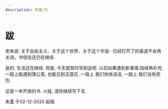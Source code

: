 ```yaml
---
description: 朱蓬/文
---
```


# 跋

老朱说: 关于自由主义、关于这个世界、关于这个宇宙···已经打开了的渠道不会再关闭，书信往还仍在继续.

是的. 生活还在继续. 但是, 今天就暂时写到这吧. 以后如果遇到新事情.陆续再补充. 一路上能遇到蒲公英, 也能见到玉莲花. 一路上 我们快快活活, 一路上 我们没有悲伤.

这是一本开放的书. 火娃, 请你继续写下去.

朱蓬 于02-12-2020 起稿

